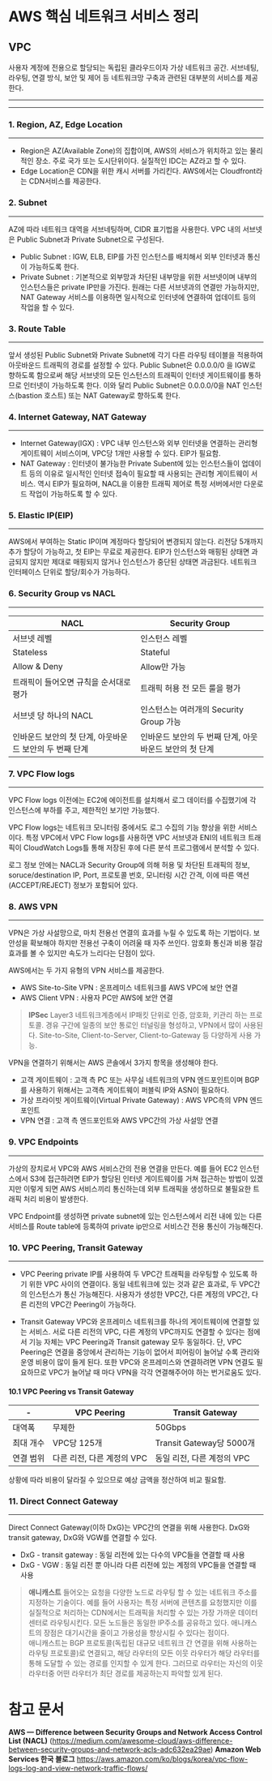 # AWS 핵심 네트워크 서비스 정리

## VPC
사용자 계정에 전용으로 할당되는 독립된 클라우드이자 가상 네트워크 공간. 서브네팅, 라우팅, 연결 방식, 보안 및 제어 등 네트워크망 구축과 관련된 대부분의 서비스를 제공한다.

---
---
### 1. Region, AZ, Edge Location
---
- Region은 AZ(Available Zone)의 집합이며, AWS의 서비스가 위치하고 있는 물리적인 장소. 주로 국가 또는 도시단위이다. 실질적인 IDC는 AZ라고 할 수 있다.
- Edge Location은 CDN을 위한 캐시 서버를 가리킨다. AWS에서는 Cloudfront라는 CDN서비스를 제공한다.


### 2. Subnet
---
AZ에 따라 네트워크 대역을 서브네팅하며, CIDR 표기법을 사용한다.
VPC 내의 서브넷은 Public Subnet과 Private Subnet으로 구성된다.
- Public Subnet : IGW, ELB, EIP를 가진 인스턴스를 배치해서 외부 인터넷과 통신이 가능하도록 한다.
- Private Subnet : 기본적으로 외부망과 차단된 내부망을 위한 서브넷이며 내부의 인스턴스들은 private IP만을 가진다. 원래는 다른 서브넷과의 연결만 가능하지만, NAT Gateway 서비스를 이용하면 일시적으로 인터넷에 연결하여 업데이트 등의 작업을 할 수 있다.

### 3. Route Table
---
앞서 생성된 Public Subnet와 Private Subnet에 각기 다른 라우팅 테이블을 적용하여 아웃바운드 트래픽의 경로를 설정할 수 있다. Public Subnet은 0.0.0.0/0 을 IGW로 향하도록 함으로써 해당 서브넷의 모든 인스턴스의 트래픽이 인터넷 게이트웨이를 통하므로 인터넷이 가능하도록 한다. 이와 달리 Public Subnet은 0.0.0.0/0을 NAT 인스턴스(bastion 호스트) 또는 NAT Gateway로 향하도록 한다.

### 4. Internet Gateway, NAT Gateway
---
- Internet Gateway(IGX) : VPC 내부 인스턴스와 외부 인터넷을 연결하는 관리형 게이트웨이 서비스이며, VPC당 1개만 사용할 수 있다. EIP가 필요함.
- NAT Gateway : 인터넷이 불가능한 Private Subent에 있는 인스턴스들이 업데이트 등의 이유로 일시적인 인터넷 접속이 필요할 때 사용되는 관리형 게이트웨이 서비스. 역시 EIP가 필요하며, NACL을 이용한 트래픽 제어로 특정 서버에서만 다운로드 작업이 가능하도록 할 수 있다.

### 5. Elastic IP(EIP)
---
AWS에서 부여하는 Static IP이며 계정마다 할당되어 변경되지 않는다. 리전당 5개까지 추가 할당이 가능하고, 첫 EIP는 무료로 제공한다. EIP가 인스턴스와 매핑된 상태면 과금되지 않지만 제대로 매핑되지 않거나 인스턴스가 중단된 상태면 과금된다. 네트워크 인터페이스 단위로 할당/회수가 가능하다.

### 6. Security Group vs NACL
---
| NACL | Security Group |
|---|---|
| 서브넷 레벨 | 인스턴스 레벨 |
| Stateless | Stateful |
| Allow & Deny | Allow만 가능 |
| 트래픽이 들어오면 규칙을 순서대로 평가 | 트래픽 허용 전 모든 룰을 평가 |
| 서브넷 당 하나의 NACL | 인스턴스는 여러개의 Security Group 가능 |
| 인바운드 보안의 첫 단계, 아웃바운드 보안의 두 번째 단계 | 인바운드 보안의 두 번째 단계, 아웃바운드 보안의 첫 단계 |


### 7. VPC Flow logs
---
VPC Flow logs 이전에는 EC2에 에이전트를 설치해서 로그 데이터를 수집했기에 각 인스턴스에 부하를 주고, 제한적인 보기만 가능했다.

VPC Flow logs는 네트워크 모니터링 중에서도 로그 수집의 기능 향상을 위한 서비스이다. 특정 VPC에서 VPC Flow logs를 사용하면 VPC 서브넷과 ENI의 네트워크 트래픽이 CloudWatch Logs틀 통해 저장된 후에 다른 분석 프로그램에서 분석할 수 있다.

로그 정보 안에는 NACL과 Security Group에 의해 허용 및 차단된 트래픽의 정보, soruce/destination IP, Port, 프로토콜 번호, 모니터링 시간 간격, 이에 따른 액션(ACCEPT/REJECT) 정보가 포함되어 있다.

### 8. AWS VPN
---
VPN은 가상 사설망으로, 마치 전용선 연결의 효과를 누릴 수 있도록 하는 기법이다. 보안성을 확보해야 하지만 전용선 구축이 어려울 때 자주 쓰인다. 암호화 통신과 비용 절감 효과를 볼 수 있지만 속도가 느리다는 단점이 있다.

AWS에서는 두 가지 유형의 VPN 서비스를 제공한다.
- AWS Site-to-Site VPN : 온프레미스 네트워크를 AWS VPC에 보안 연결
- AWS Client VPN : 사용자 PC만 AWS에 보안 연결

> **IPSec**
Layer3 네트워크계층에서 IP패킷 단위로 인증, 암호화, 키관리 하는 프로토콜.
경유 구간에 일종의 보안 통로인 터널링을 형성하고, VPN에서 많이 사용된다.
Site-to-Site, Client-to-Server, Client-to-Gateway 등 다양하게 사용 가능.


VPN을 연결하기 위해서는 AWS 콘솔에서 3가지 항목을 생성해야 한다.
- 고객 게이트웨이 : 고객 측 PC 또는 사무실 네트워크의 VPN 엔드포인트이며 BGP를 사용하기 위해서는 고객측 게이트웨이 퍼블릭 IP와 ASN이 필요하다.
- 가상 프라이빗 게이트웨이(Virtual Private Gateway) : AWS VPC측의 VPN 엔드포인트
- VPN 연결 : 고객 측 엔드포인트와 AWS VPC간의 가상 사설망 연결

### 9. VPC Endpoints
---
가상의 장치로서 VPC와 AWS 서비스간의 전용 연결을 만든다. 예를 들어 EC2 인스턴스에서 S3에 접근하려면 EIP가 할당된 인터넷 게이트웨이를 거쳐 접근하는 방법이 있겠지만 이렇게 되면 AWS 서비스끼리 통신하는데 외부 트래픽을 생성하므로 불필요한 트래픽 처리 비용이 발생한다.

VPC Endpoint를 생성하면 private subnet에 있는 인스턴스에서 리전 내에 있는 다른 서비스를 Route table에 등록하여 private ip만으로 서비스간 전용 통신이 가능해진다. 

### 10. VPC Peering, Transit Gateway
---
- VPC Peering
private IP를 사용하여 두 VPC간 트래픽을 라우팅할 수 있도록 하기 위한 VPC 사이의 연결이다. 동일 네트워크에 있는 것과 같은 효과로, 두 VPC간의 인스턴스가 통신 가능해진다. 사용자가 생성한 VPC간, 다른 계정의 VPC간, 다른 리전의 VPC간 Peering이 가능하다. 

- Transit Gateway
VPC와 온프레미스 네트워크를 하나의 게이트웨이에 연결할 있는 서비스. 서로 다른 리전의 VPC, 다른 계정의 VPC까지도 연결할 수 있다는 점에서 기능 자체는 VPC Peering과 Transit gateway 모두 동일하다. 단, VPC Peering은 연결을 중앙에서 관리하는 기능이 없어서 피어링이 늘어날 수록 관리와 운영 비용이 많이 들게 된다. 또한 VPC와 온프레미스와 연결하려면 VPN 연결도 필요하므로 VPC가 늘어날 때 마다 VPN을 각각 연결해주어야 하는 번거로움도 있다.

#### 10.1 VPC Peering vs Transit Gateway
|-| VPC Peering | Transit Gateway |
|---|---|---|
| 대역폭 | 무제한 | 50Gbps |
| 최대 개수 | VPC당 125개 | Transit Gateway당 5000개 |
| 연결 범위 | 다른 리전, 다른 계정의 VPC | 동일 리전, 다른 계정의 VPC |


상황에 따라 비용이 달라질 수 있으므로 예상 금액을 정산하여 비교 필요함.

### 11. Direct Connect Gateway
---
Direct Connect Gateway(이하 DxG)는 VPC간의 연결을 위해 사용한다. DxG와 transit gateway, DxG와 VGW를 연결할 수 있다.
- DxG - transit gateway : 동일 리전에 있는 다수의 VPC들을 연결할 때 사용
- DxG - VGW : 동일 리전 뿐 아니라 다른 리전에 있는 계정의 VPC들을 연결할 때 사용

>**애니캐스트**
들어오는 요청을 다양한 노드로 라우팅 할 수 있는 네트워크 주소를 지정하는 기술이다. 예를 들어 사용자는 특정 서버에 콘텐츠를 요청했지만 이를 실질적으로 처리하는 CDN에서는 트래픽을 처리할 수 있는 가장 가까운 데이터 센터로 라우팅시킨다. 모든 노드들은 동일한 IP주소를 공유하고 있다. 애니캐스트의 장점은 대기시간을 줄이고 가용성을 향상시킬 수 있다는 점이다.<br>
애니캐스트는 BGP 프로토콜(독립된 대규모 네트워크 간 연결을 위해 사용하는 라우팅 프로토콜)로 연결되고, 해당 라우터의 모든 이웃 라우터가 해당 라우터를 통해 도달할 수 있는 경로를 인지할 수 있게 한다. 그러므로 라우터는 자신의 이웃 라우터중 어떤 라우터가 최단 경로를 제공하는지 파악할  있게 된다.



# 참고 문서
**AWS — Difference between Security Groups and Network Access Control List (NACL)**
(https://medium.com/awesome-cloud/aws-difference-between-security-groups-and-network-acls-adc632ea29ae)
**Amazon Web Services 한국 블로그**
https://aws.amazon.com/ko/blogs/korea/vpc-flow-logs-log-and-view-network-traffic-flows/
